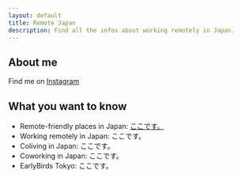 ```yaml
---
layout: default
title: Remote Japan
description: Find all the infos about working remotely in Japan. 
---
```


## About me

Find me on <a href="https://www.instagram.com/margauxbarbier/" target="_blank">Instagram</a>

## What you want to know ##

* Remote-friendly places in Japan: [ここです。](remote-friendly-pages.md)
* Working remotely in Japan: ここです。  
* Coliving in Japan: ここです。  
* Coworking in Japan: ここです。  
* EarlyBirds Tokyo: ここです。  
